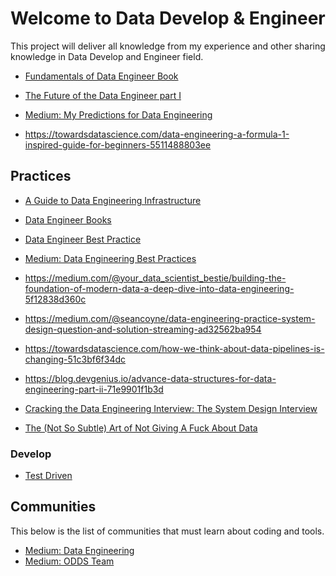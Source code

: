 # Welcome to **Data Develop & Engineer**

This project will deliver all knowledge from my experience and other sharing
knowledge in Data Develop and Engineer field.

* [Fundamentals of Data Engineer Book](https://blog.det.life/fundamentals-of-data-engineering-book-key-learning-points-35001380dda6)
* [The Future of the Data Engineer part I](https://medium.com/@AnalyticsAtMeta/the-future-of-the-data-engineer-part-i-32bd125465be)
* [Medium: My Predictions for Data Engineering](https://medium.com/art-of-data-engineering/my-predictions-for-data-engineering-in-2024-0723fa7a6e04)

* https://towardsdatascience.com/data-engineering-a-formula-1-inspired-guide-for-beginners-5511488803ee

## Practices

* [A Guide to Data Engineering Infrastructure](https://towardsdatascience.com/a-guide-to-data-engineering-infrastructure-cb074e0d3f99)
* [Data Engineer Books](https://towardsdatascience.com/data-engineering-books-f373005d53fc)
* [Data Engineer Best Practice](https://medium.com/@matt_weingarten/data-engineering-best-practices-2a02949b99c4)
* [Medium: Data Engineering Best Practices](https://asrathore08.medium.com/data-engineering-best-practices-164c1e29969d)
* https://medium.com/@your_data_scientist_bestie/building-the-foundation-of-modern-data-a-deep-dive-into-data-engineering-5f12838d360c
* https://medium.com/@seancoyne/data-engineering-practice-system-design-question-and-solution-streaming-ad32562ba954

* https://towardsdatascience.com/how-we-think-about-data-pipelines-is-changing-51c3bf6f34dc

* https://blog.devgenius.io/advance-data-structures-for-data-engineering-part-ii-71e9901f1b3d

* [Cracking the Data Engineering Interview: The System Design Interview](https://medium.com/@seancoyne/cracking-the-data-engineering-interview-the-system-design-interview-fcda02d95c65)
* [The (Not So Subtle) Art of Not Giving A Fuck About Data](https://svenbalnojan.medium.com/the-not-so-subtle-art-of-not-giving-a-fuck-about-data-c12a686987c9)

### Develop

* [Test Driven](https://testdriven.io/)

## Communities

This below is the list of communities that must learn about coding and tools.

* [Medium: Data Engineering](https://medium.com/tag/data-engineering)
* [Medium: ODDS Team](https://medium.com/odds-team)

